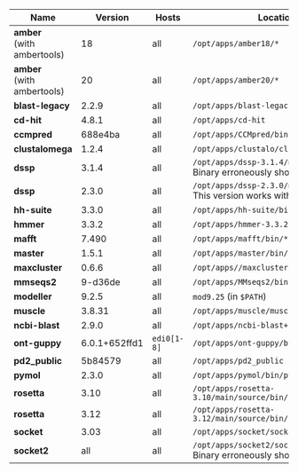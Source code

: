 | Name | Version | Hosts | Location | Maintainer |
|---|---|---|---|---|
| **amber** <br /> (with ambertools)  | 18 | all  | <code>/opt/apps/amber18/*</code>  | JL  |
| **amber** <br /> (with ambertools)  | 20 | all  | <code>/opt/apps/amber20/*</code>  | JL  |
| **blast-legacy** | 2.2.9 | all | <code>/opt/apps/blast-legacy/bin/*</code> | JL |
| **cd-hit**  | 4.8.1 | all | <code>/opt/apps/cd-hit </code> | JL  |
| **ccmpred** | 688e4ba  | all | <code>/opt/apps/CCMpred/bin/ccmpred </code> | JL |
| **clustalomega** | 1.2.4 | all | <code>/opt/apps/clustalo/clustalo-1.2.4 </code> | JL  |
| **dssp** | 3.1.4  | all  | <code>/opt/apps/dssp-3.1.4/mkdssp</code> <br /> Binary erroneously shows version 3.1.2   | JL  |
| **dssp** | 2.3.0 | all  | <code>/opt/apps/dssp-2.3.0/mkdssp</code> <br /> This version works with Socket  | JL  |
| **hh-suite**  | 3.3.0  | all | <code>/opt/apps/hh-suite/bin/*</code> | JL |
| **hmmer** | 3.3.2 | all | <code>/opt/apps/hmmer-3.3.2/*</code> | JL |
| **mafft** | 7.490 | all | <code>/opt/apps/mafft/bin/* </code> | JL |
| **master** | 1.5.1 | all | <code>/opt/apps/master/bin/*</code>  | JL |
| **maxcluster** | 0.6.6 | all | <code>/opt/apps//maxcluster/maxcluster64bit</code> | JL
| **mmseqs2** | 9-d36de | all  | <code>/opt/apps/MMseqs2/bin/* </code>  | JL |
| **modeller** | 9.2.5 | all | <code>mod9.25</code> (in <code>$PATH</code>) | SDH |
| **muscle** | 3.8.31 | all | <code>/opt/apps/muscle/muscle3.8.31 </code> | JL |
| **ncbi-blast** | 2.9.0 | all | <code>/opt/apps/ncbi-blast+/bin/* </code> | JL |
| **ont-guppy** | 6.0.1+652ffd1 | <code>edi0[1-8]</code> | <code>/opt/apps/ont-guppy/bin/* </code> | JL |
| **pd2_public** | 5b84579 | all | <code>/opt/apps/pd2_public </code> | JL |
| **pymol** | 2.3.0 | all | <code>/opt/apps/pymol/bin/pymol </code> | JL |
| **rosetta** | 3.10 | all | <code>/opt/apps/rosetta-3.10/main/source/bin/* </code> | JL |
| **rosetta** | 3.12 | all | <code>/opt/apps/rosetta-3.12/main/source/bin/* </code> | JL |
| **socket** | 3.03  | all | <code>/opt/apps/socket/socket</code> | JL |
| **socket2**  | all  | all | <code>/opt/apps/socket2/socket2</code> <br /> Binary erroneously shows version 3.02  | JL   |
